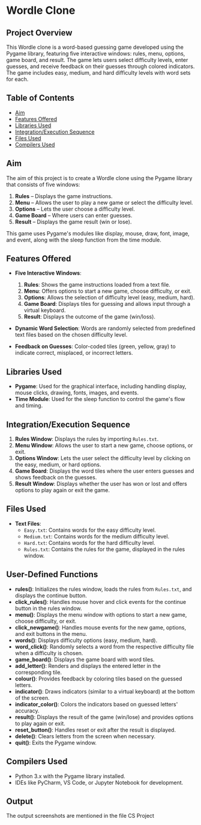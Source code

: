 # Wordle Clone

## Project Overview

This Wordle clone is a word-based guessing game developed using the Pygame library, featuring five interactive windows: rules, menu, options, game board, and result. The game lets users select difficulty levels, enter guesses, and receive feedback on their guesses through colored indicators. The game includes easy, medium, and hard difficulty levels with word sets for each.

## Table of Contents
- [Aim](#aim)
- [Features Offered](#features-offered)
- [Libraries Used](#libraries-used)
- [Integration/Execution Sequence](#integrationexecution-sequence)
- [Files Used](#files-used)
- [Compilers Used](#compilers-used)

## Aim

The aim of this project is to create a Wordle clone using the Pygame library that consists of five windows:
1. **Rules** – Displays the game instructions.
2. **Menu** – Allows the user to play a new game or select the difficulty level.
3. **Options** – Lets the user choose a difficulty level.
4. **Game Board** – Where users can enter guesses.
5. **Result** – Displays the game result (win or lose).

This game uses Pygame's modules like display, mouse, draw, font, image, and event, along with the sleep function from the time module.

## Features Offered
- **Five Interactive Windows**:
  1. **Rules**: Shows the game instructions loaded from a text file.
  2. **Menu**: Offers options to start a new game, choose difficulty, or exit.
  3. **Options**: Allows the selection of difficulty level (easy, medium, hard).
  4. **Game Board**: Displays tiles for guessing and allows input through a virtual keyboard.
  5. **Result**: Displays the outcome of the game (win/loss).
  
- **Dynamic Word Selection**: Words are randomly selected from predefined text files based on the chosen difficulty level.
- **Feedback on Guesses**: Color-coded tiles (green, yellow, gray) to indicate correct, misplaced, or incorrect letters.

## Libraries Used
- **Pygame**: Used for the graphical interface, including handling display, mouse clicks, drawing, fonts, images, and events.
- **Time Module**: Used for the sleep function to control the game's flow and timing.

## Integration/Execution Sequence
1. **Rules Window**: Displays the rules by importing `Rules.txt`.
2. **Menu Window**: Allows the user to start a new game, choose options, or exit.
3. **Options Window**: Lets the user select the difficulty level by clicking on the easy, medium, or hard options.
4. **Game Board**: Displays the word tiles where the user enters guesses and shows feedback on the guesses.
5. **Result Window**: Displays whether the user has won or lost and offers options to play again or exit the game.

## Files Used
- **Text Files**:
  - `Easy.txt`: Contains words for the easy difficulty level.
  - `Medium.txt`: Contains words for the medium difficulty level.
  - `Hard.txt`: Contains words for the hard difficulty level.
  - `Rules.txt`: Contains the rules for the game, displayed in the rules window.

## User-Defined Functions
- **rules()**: Initializes the rules window, loads the rules from `Rules.txt`, and displays the continue button.
- **click_rules()**: Handles mouse hover and click events for the continue button in the rules window.
- **menu()**: Displays the menu window with options to start a new game, choose difficulty, or exit.
- **click_newgame()**: Handles mouse events for the new game, options, and exit buttons in the menu.
- **words()**: Displays difficulty options (easy, medium, hard).
- **word_click()**: Randomly selects a word from the respective difficulty file when a difficulty is chosen.
- **game_board()**: Displays the game board with word tiles.
- **add_letter()**: Renders and displays the entered letter in the corresponding tile.
- **colour()**: Provides feedback by coloring tiles based on the guessed letters.
- **indicator()**: Draws indicators (similar to a virtual keyboard) at the bottom of the screen.
- **indicator_color()**: Colors the indicators based on guessed letters' accuracy.
- **result()**: Displays the result of the game (win/lose) and provides options to play again or exit.
- **reset_button()**: Handles reset or exit after the result is displayed.
- **delete()**: Clears letters from the screen when necessary.
- **quit()**: Exits the Pygame window.

## Compilers Used
- Python 3.x with the Pygame library installed.
- IDEs like PyCharm, VS Code, or Jupyter Notebook for development.

## Output
The output screenshots are mentioned in the file CS Project


